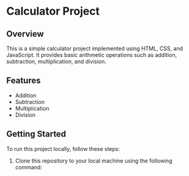 # Calculator Project

## Overview

This is a simple calculator project implemented using HTML, CSS, and JavaScript. It provides basic arithmetic operations such as addition, subtraction, multiplication, and division.

## Features

- Addition
- Subtraction
- Multiplication
- Division

## Getting Started

To run this project locally, follow these steps:

1. Clone this repository to your local machine using the following command:
